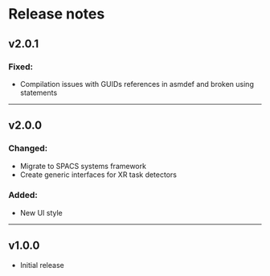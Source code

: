 # Release notes

## v2.0.1

### Fixed:

- Compilation issues with GUIDs references in asmdef and broken using statements

---

## v2.0.0

### Changed:

- Migrate to SPACS systems framework
- Create generic interfaces for XR task detectors

### Added:

- New UI style

---

## v1.0.0

- Initial release
